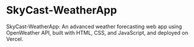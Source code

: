 # SkyCast-WeatherApp
SkyCast-WeatherApp: An advanced weather forecasting web app using OpenWeather API, built with HTML, CSS, and JavaScript, and deployed on Vercel.
